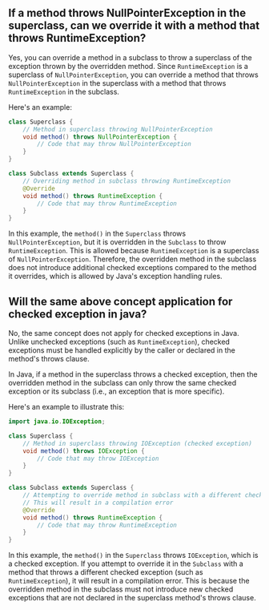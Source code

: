 ## If a method throws NullPointerException in the superclass, can we override it with a method that throws RuntimeException?

Yes, you can override a method in a subclass to throw a superclass of the exception thrown by the overridden method. Since `RuntimeException` is a superclass of `NullPointerException`, you can override a method that throws `NullPointerException` in the superclass with a method that throws `RuntimeException` in the subclass.

Here's an example:

```java
class Superclass {
    // Method in superclass throwing NullPointerException
    void method() throws NullPointerException {
        // Code that may throw NullPointerException
    }
}

class Subclass extends Superclass {
    // Overriding method in subclass throwing RuntimeException
    @Override
    void method() throws RuntimeException {
        // Code that may throw RuntimeException
    }
}
```

In this example, the `method()` in the `Superclass` throws `NullPointerException`, but it is overridden in the `Subclass` to throw `RuntimeException`. This is allowed because `RuntimeException` is a superclass of `NullPointerException`. Therefore, the overridden method in the subclass does not introduce additional checked exceptions compared to the method it overrides, which is allowed by Java's exception handling rules.


## Will the same above concept application for checked exception in java?

No, the same concept does not apply for checked exceptions in Java. Unlike unchecked exceptions (such as `RuntimeException`), checked exceptions must be handled explicitly by the caller or declared in the method's throws clause.

In Java, if a method in the superclass throws a checked exception, then the overridden method in the subclass can only throw the same checked exception or its subclass (i.e., an exception that is more specific).

Here's an example to illustrate this:

```java
import java.io.IOException;

class Superclass {
    // Method in superclass throwing IOException (checked exception)
    void method() throws IOException {
        // Code that may throw IOException
    }
}

class Subclass extends Superclass {
    // Attempting to override method in subclass with a different checked exception
    // This will result in a compilation error
    @Override
    void method() throws RuntimeException {
        // Code that may throw RuntimeException
    }
}
```

In this example, the `method()` in the `Superclass` throws `IOException`, which is a checked exception. If you attempt to override it in the `Subclass` with a method that throws a different checked exception (such as `RuntimeException`), it will result in a compilation error. This is because the overridden method in the subclass must not introduce new checked exceptions that are not declared in the superclass method's throws clause.